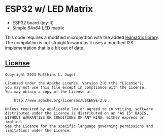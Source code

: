 # ESP32 w/ LED Matrix

- ESP32 board (joy-it)
- Simple 64x64 LED matrix

This code requires a modified micropython with the
added [ledmatrix library](https://github.com/Winkelkatze/ledmatrix).
The compilation is not straightforward as it uses a modified
I2S implementation that is a bit out of date.

## [License](LICENSE.txt)

```
Copyright 2023 Matthias L. Jugel

Licensed under the Apache License, Version 2.0 (the "License");
you may not use this file except in compliance with the License.
You may obtain a copy of the License at

    http://www.apache.org/licenses/LICENSE-2.0

Unless required by applicable law or agreed to in writing, software
distributed under the License is distributed on an "AS IS" BASIS,
WITHOUT WARRANTIES OR CONDITIONS OF ANY KIND, either express or implied.
See the License for the specific language governing permissions and
limitations under the License.
```
